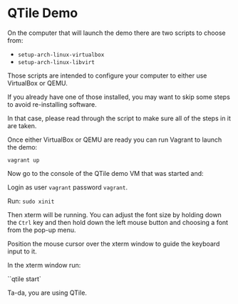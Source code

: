 # QTile Demo

On the computer that will launch the demo there are two scripts to choose from:
* `setup-arch-linux-virtualbox`
* `setup-arch-linux-libvirt`

Those scripts are intended to configure your computer to either use VirtualBox or QEMU.

If you already have one of those installed, you may want to skip some steps to avoid re-installing software.

In that case, please read through the script to make sure all of the steps in it are taken.

Once either VirtualBox or QEMU are ready you can run Vagrant to launch the demo:

`vagrant up`

Now go to the console of the QTile demo VM that was started and:

Login as user `vagrant` password `vagrant`.

Run: `sudo xinit`

Then xterm will be running.  You can adjust the font size by holding down the `Ctrl` key and then hold down the left mouse button and choosing a font from the pop-up menu.

Position the mouse cursor over the xterm window to guide the keyboard input to it.

In the xterm window run:

``qtile start`

Ta-da, you are using QTile.
